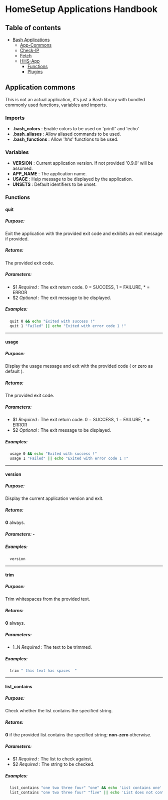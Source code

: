 # HomeSetup Applications Handbook

## Table of contents

<!-- toc -->
- [Bash Applications](../../applications.md)
  * [App-Commons](app-commons.md)
  * [Check-IP](check-ip.md)
  * [Fetch](fetch.md)
  * [HHS-App](hhs-app.md)
    + [Functions](hhs-app.md#functions)
    + [Plugins](hhs-app.md#plug-ins)
<!-- tocstop -->

## Application commons

This is not an actual application, it's just a Bash library with bundled commonly used functions, variables and imports. 


### Imports

- **.bash_colors** : Enable colors to be used on 'printf' and 'echo'
- **.bash_aliases** : Allow aliased commands to be used.
- **.bash_functions** : Allow '_hhs_' functions to be used.


### Variables

- **VERSION** : Current application version. If not provided '0.9.0' will be assumed.
- **APP_NAME** : The application name.
- **USAGE** : Help message to be displayed by the application.
- **UNSETS** : Default identifiers to be unset.


### Functions

#### quit

##### **Purpose**:

Exit the application with the provided exit code and exhibits an exit message if provided.

##### **Returns**:

The provided exit code.

##### **Parameters**: 

  - $1 _Required_ : The exit return code. 0 = SUCCESS, 1 = FAILURE, * = ERROR
  - $2 _Optional_ : The exit message to be displayed.

##### **Examples:**

```bash
  quit 0 && echo "Exited with success !"
  quit 1 "Failed" || echo "Exited with error code 1 !"
```


------
#### usage

##### **Purpose**:

Display the usage message and exit with the provided code ( or zero as default ).

##### **Returns**:

The provided exit code.

##### **Parameters**: 

  - $1 _Required_ : The exit return code. 0 = SUCCESS, 1 = FAILURE, * = ERROR
  - $2 _Optional_ : The exit message to be displayed.

##### **Examples:**

```bash
  usage 0 && echo "Exited with success !"
  usage 1 "Failed" || echo "Exited with error code 1 !"
```


------
#### version

##### **Purpose**:

Display the current application version and exit.

##### **Returns**:

**0** always.

##### **Parameters**: -

##### **Examples:**

```bash
  version
```


------
#### trim

##### **Purpose**:

Trim whitespaces from the provided text.

##### **Returns**:

**0** always.

##### **Parameters**: 

  - $1..$N _Required_ : The text to be trimmed.

##### **Examples:**

```bash
  trim " this text has spaces  "
```


------
#### list_contains

##### **Purpose**:

Check whether the list contains the specified string.

##### **Returns**:

**0** if the  provided list contains the specified string; **non-zero** otherwise.

##### **Parameters**: 

  - $1 _Required_ : The list to check against.
  - $2 _Required_ : The string to be checked.

##### **Examples:**

```bash
  list_contains "one two three four" "one" && echo 'List contains one'
  list_contains "one two three four" "five" || echo 'List does not contain five'
```
